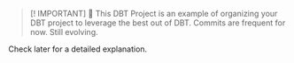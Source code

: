 > [! IMPORTANT]  👋
> This DBT Project is an example of organizing your DBT project to leverage the best out of DBT.
> Commits are frequent for now. Still evolving.

Check later for a detailed explanation.




